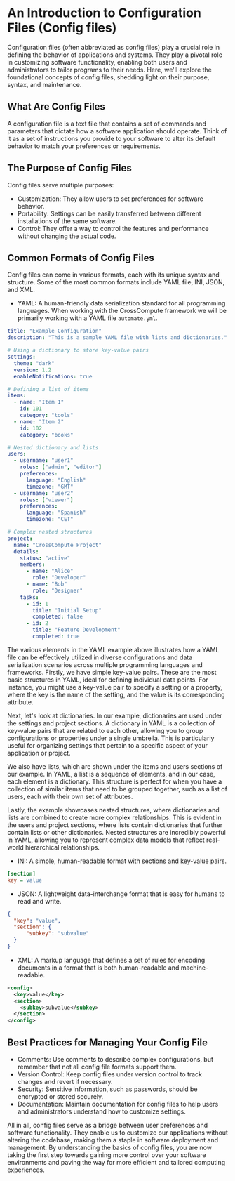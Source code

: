 # An Introduction to Configuration Files (Config files)

Configuration files (often abbreviated as config files) play a crucial role in defining the behavior of applications and systems. They play a pivotal role in customizing software functionality, enabling both users and administrators to tailor programs to their needs. Here, we'll explore the foundational concepts of config files, shedding light on their purpose, syntax, and maintenance.

## What Are Config Files
A configuration file is a text file that contains a set of commands and parameters that dictate how a software application should operate. Think of it as a set of instructions you provide to your software to alter its default behavior to match your preferences or requirements. 

## The Purpose of Config Files
Config files serve multiple purposes:

- Customization: They allow users to set preferences for software behavior.
- Portability: Settings can be easily transferred between different installations of the same software.
- Control: They offer a way to control the features and performance without changing the actual code.

## Common Formats of Config Files
Config files can come in various formats, each with its unique syntax and structure. Some of the most common formats include YAML file, INI, JSON, and XML.

- YAML: A human-friendly data serialization standard for all programming languages. When working with the CrossCompute framework we will be primarily working with a YAML file ```automate.yml```.
```yaml
title: "Example Configuration"
description: "This is a sample YAML file with lists and dictionaries."

# Using a dictionary to store key-value pairs
settings:
  theme: "dark"
  version: 1.2
  enableNotifications: true

# Defining a list of items
items:
  - name: "Item 1"
    id: 101
    category: "tools"
  - name: "Item 2"
    id: 102
    category: "books"

# Nested dictionary and lists
users:
  - username: "user1"
    roles: ["admin", "editor"]
    preferences:
      language: "English"
      timezone: "GMT"
  - username: "user2"
    roles: ["viewer"]
    preferences:
      language: "Spanish"
      timezone: "CET"

# Complex nested structures
project:
  name: "CrossCompute Project"
  details:
    status: "active"
    members:
      - name: "Alice"
        role: "Developer"
      - name: "Bob"
        role: "Designer"
    tasks:
      - id: 1
        title: "Initial Setup"
        completed: false
      - id: 2
        title: "Feature Development"
        completed: true
```
The various elements in the YAML example above illustrates how a YAML file can be effectively utilized in diverse configurations and data serialization scenarios across multiple programming languages and frameworks.  Firstly, we have simple key-value pairs. These are the most basic structures in YAML, ideal for defining individual data points. For instance, you might use a key-value pair to specify a setting or a property, where the key is the name of the setting, and the value is its corresponding attribute.

Next, let's look at dictionaries. In our example, dictionaries are used under the settings and project sections. A dictionary in YAML is a collection of key-value pairs that are related to each other, allowing you to group configurations or properties under a single umbrella. This is particularly useful for organizing settings that pertain to a specific aspect of your application or project.

We also have lists, which are shown under the items and users sections of our example. In YAML, a list is a sequence of elements, and in our case, each element is a dictionary. This structure is perfect for when you have a collection of similar items that need to be grouped together, such as a list of users, each with their own set of attributes.

Lastly, the example showcases nested structures, where dictionaries and lists are combined to create more complex relationships. This is evident in the users and project sections, where lists contain dictionaries that further contain lists or other dictionaries. Nested structures are incredibly powerful in YAML, allowing you to represent complex data models that reflect real-world hierarchical relationships.

- INI: A simple, human-readable format with sections and key-value pairs.
```ini
[section]
key = value
```
- JSON: A lightweight data-interchange format that is easy for humans to read and write.
```json
{
  "key": "value",
  "section": {
      "subkey": "subvalue"
  }
}
```
- XML: A markup language that defines a set of rules for encoding documents in a format that is both human-readable and machine-readable.
```xml
<config>
  <key>value</key>
  <section>
    <subkey>subvalue</subkey>
  </section>
</config>
```


## Best Practices for Managing Your Config File
- Comments: Use comments to describe complex configurations, but remember that not all config file formats support them.
- Version Control: Keep config files under version control to track changes and revert if necessary.
- Security: Sensitive information, such as passwords, should be encrypted or stored securely.
- Documentation: Maintain documentation for config files to help users and administrators understand how to customize settings.

All in all, config files serve as a bridge between user preferences and software functionality. They enable us to customize our applications without altering the codebase, making them a staple in software deployment and management. By understanding the basics of config files, you are now taking the first step towards gaining more control over your software environments and paving the way for more efficient and tailored computing experiences.